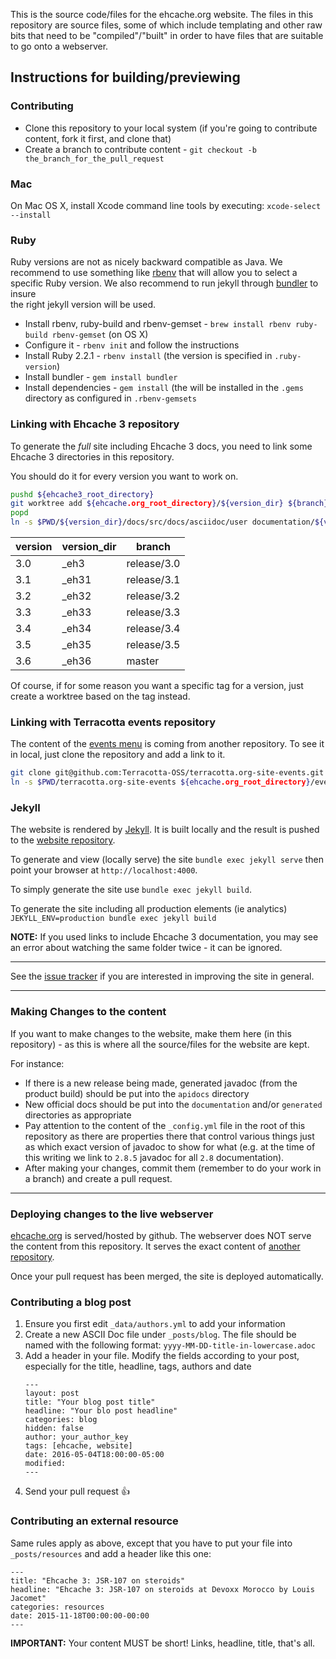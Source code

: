 This is the source code/files for the ehcache.org website. The files in this repository are source files, some of which
include templating and other raw bits that need to be "compiled"/"built" in order to have files that are suitable to go
onto a webserver.

## Instructions for building/previewing

### Contributing

* Clone this repository to your local system (if you're going to contribute content, fork it first, and clone that)
* Create a branch to contribute content - `git checkout -b the_branch_for_the_pull_request`

### Mac

On Mac OS X, install Xcode command line tools by executing: `xcode-select --install`

### Ruby

Ruby versions are not as nicely backward compatible as Java. We recommend to use something like [rbenv](https://github.com/rbenv/rbenv) 
that will allow you to select a specific Ruby version. We also recommend to run jekyll through [bundler](http://bundler.io/) to insure  
the right jekyll version will be used.

* Install rbenv, ruby-build and rbenv-gemset - `brew install rbenv ruby-build rbenv-gemset` (on OS X)
* Configure it - `rbenv init` and follow the instructions
* Install Ruby 2.2.1 - `rbenv install` (the version is specified in `.ruby-version`) 
* Install bundler - `gem install bundler`
* Install dependencies - `gem install` (the will be installed in the `.gems` directory as configured in `.rbenv-gemsets`

### Linking with Ehcache 3 repository

To generate the *full* site including Ehcache 3 docs, you need to link some Ehcache 3 directories in this repository.

You should do it for every version you want to work on.

```bash
pushd ${ehcache3_root_directory}
git worktree add ${ehcache.org_root_directory}/${version_dir} ${branch}
popd
ln -s $PWD/${version_dir}/docs/src/docs/asciidoc/user documentation/${version}
```

|version|version_dir|branch     |
|-------|-----------|-----------|
|3.0    |\_eh3      |release/3.0|
|3.1    |\_eh31     |release/3.1|
|3.2    |\_eh32     |release/3.2|
|3.3    |\_eh33     |release/3.3|
|3.4    |\_eh34     |release/3.4|
|3.5    |\_eh35     |release/3.5|
|3.6    |\_eh36     |master     |

Of course, if for some reason you want a specific tag for a version, just create a worktree based on the tag instead.

### Linking with Terracotta events repository

The content of the [events menu](http://www.ehcache.org/events/) is coming from another repository. To see it in local,
just clone the repository and add a link to it.

```bash
git clone git@github.com:Terracotta-OSS/terracotta.org-site-events.git
ln -s $PWD/terracotta.org-site-events ${ehcache.org_root_directory}/events
```

### Jekyll

The website is rendered by [Jekyll](https://jekyllrb.com/). It is built locally and the result is pushed to the
[website repository](https://github.com/ehcache/ehcache.github.io).

To generate and view (locally serve) the site `bundle exec jekyll serve` then point your browser at `http://localhost:4000`.

To simply generate the site use `bundle exec jekyll build`.

To generate the site including all production elements (ie analytics) `JEKYLL_ENV=production bundle exec jekyll build`  

**NOTE:** If you used links to include Ehcache 3 documentation, you may see an error about watching the same folder twice - it can be ignored.

---

See the [issue tracker](https://github.com/ehcache/ehcache.org-site) if you are interested in improving the site in general.

---

### Making Changes to the content

If you want to make changes to the website, make them here (in this repository) - as this is where all the source/files for the website are kept.

For instance:

* If there is a new release being made, generated javadoc (from the product build) should be put into the `apidocs` directory
* New official docs should be put into the `documentation` and/or `generated` directories as appropriate
* Pay attention to the content of the `_config.yml` file in the root of this repository as there are properties there that
control various things just as which exact version of javadoc to show for what (e.g. at the time of this writing we link
to `2.8.5` javadoc for all `2.8` documentation).
* After making your changes, commit them (remember to do your work in a branch) and create a pull request.

---

### Deploying changes to the live webserver

[ehcache.org](http://www.ehcache.org/) is served/hosted by github. The webserver does NOT serve the content from this
repository. It serves the exact content of [another repository](https://github.com/ehcache/ehcache.github.io).

Once your pull request has been merged, the site is deployed automatically.

### Contributing a blog post

1. Ensure you first edit `_data/authors.yml` to add your information
2. Create a new ASCII Doc file under `_posts/blog`. The file should be named with the following format: `yyyy-MM-DD-title-in-lowercase.adoc`
3. Add a header in your file. Modify the fields according to your post, especially for the title, headline, tags, authors and date
   ```
   ---
   layout: post
   title: "Your blog post title"
   headline: "Your blo post headline"
   categories: blog
   hidden: false
   author: your_author_key
   tags: [ehcache, website]
   date: 2016-05-04T18:00:00-05:00
   modified:
   ---
   ```
4. Send your pull request :+1:

### Contributing an external resource

Same rules apply as above, except that you have to put your file into `_posts/resources` and add a header like this one:

```
---
title: "Ehcache 3: JSR-107 on steroids"
headline: "Ehcache 3: JSR-107 on steroids at Devoxx Morocco by Louis Jacomet"
categories: resources
date: 2015-11-18T00:00:00-00:00
---
```

__IMPORTANT:__ Your content MUST be short! Links, headline, title, that's all.
